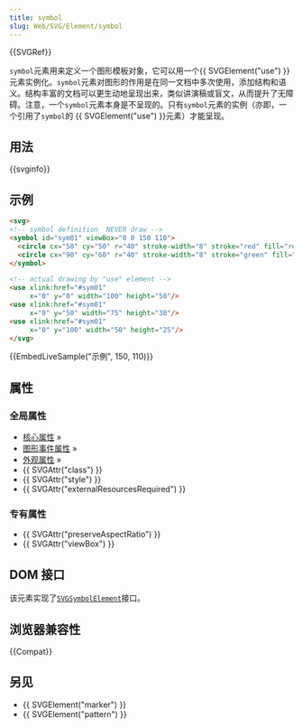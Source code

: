 ```yaml
---
title: symbol
slug: Web/SVG/Element/symbol
---
```


{{SVGRef}}

`symbol`元素用来定义一个图形模板对象，它可以用一个{{ SVGElement("use") }}元素实例化。`symbol`元素对图形的作用是在同一文档中多次使用，添加结构和语义。结构丰富的文档可以更生动地呈现出来，类似讲演稿或盲文，从而提升了无障碍。注意，一个`symbol`元素本身是不呈现的。只有`symbol`元素的实例（亦即，一个引用了`symbol`的 {{ SVGElement("use") }}元素）才能呈现。

## 用法

{{svginfo}}

## 示例

```html
<svg>
<!-- symbol definition  NEVER draw -->
<symbol id="sym01" viewBox="0 0 150 110">
  <circle cx="50" cy="50" r="40" stroke-width="8" stroke="red" fill="red"/>
  <circle cx="90" cy="60" r="40" stroke-width="8" stroke="green" fill="white"/>
</symbol>

<!-- actual drawing by "use" element -->
<use xlink:href="#sym01"
     x="0" y="0" width="100" height="50"/>
<use xlink:href="#sym01"
     x="0" y="50" width="75" height="38"/>
<use xlink:href="#sym01"
     x="0" y="100" width="50" height="25"/>
</svg>
```

{{EmbedLiveSample("示例", 150, 110)}}

## 属性

### 全局属性

- [核心属性](/zh-CN/SVG/Attribute#Core) »
- [图形事件属性](/zh-CN/SVG/Attribute#GraphicalEvent) »
- [外观属性](/zh-CN/SVG/Attribute#Presentation) »
- {{ SVGAttr("class") }}
- {{ SVGAttr("style") }}
- {{ SVGAttr("externalResourcesRequired") }}

### 专有属性

- {{ SVGAttr("preserveAspectRatio") }}
- {{ SVGAttr("viewBox") }}

## DOM 接口

该元素实现了[`SVGSymbolElement`](/zh-CN/DOM/SVGSymbolElement)接口。

## 浏览器兼容性

{{Compat}}

## 另见

- {{ SVGElement("marker") }}
- {{ SVGElement("pattern") }}
